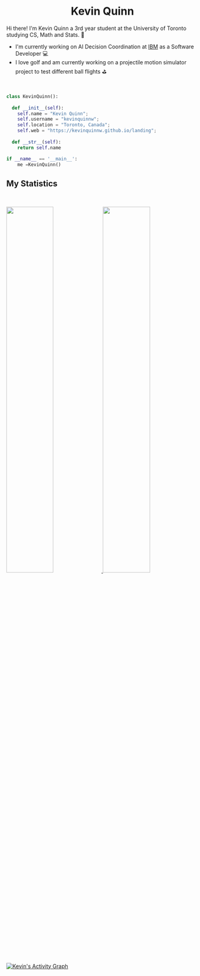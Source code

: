 <h1 align="center">
  <b>Kevin Quinn</b>
</h1>

Hi there! I'm Kevin Quinn a 3rd year student at the University of Toronto studying CS, Math and Stats. :school_satchel:
- I'm currently working on AI Decision Coordination at <a href="https://www.ibm.com/ca-en">IBM</a> as a Software Developer :computer:
- I love golf and am currently working on a projectile motion simulator project to test different ball flights :golf:
<br>

```python
class KevinQuinn():
    
  def __init__(self):
    self.name = "Kevin Quinn";
    self.username = "kevinquinnw";
    self.location = "Toronto, Canada";
    self.web = "https://kevinquinnw.github.io/landing";
  
  def __str__(self):
    return self.name

if __name__ == '__main__':
    me =KevinQuinn()
```

## My Statistics

<br/>
<p align="left">
  <a href="https://kevinquinnw.github.io/landing">
  <img width="49.5%" src="https://github-readme-stats.vercel.app/api?username=kevinquinnw&show_icons=true&theme=gruvbox&hide_border=true" />
    <img width="49.5%" src="https://github-readme-streak-stats.herokuapp.com/?user=kevinquinnw&theme=gruvbox&hide_border=true" />
  </a>
</p>
<br>

[![Kevin's Activity Graph](https://activity-graph.herokuapp.com/graph?username=kevinquinnw&custom_title=Kevin%20Quinn's%20Contribution%20Graph&theme=gruvbox&bg_color=282828&hide_border=true&line=d1a01f&point=c58545)](https://kevinquinnw.github.io/landing)
